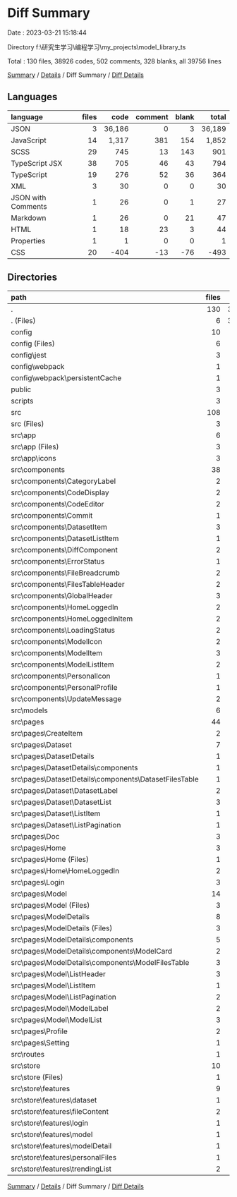 # Diff Summary

Date : 2023-03-21 15:18:44

Directory f:\\研究生学习\\编程学习\\my_projects\\model_library_ts

Total : 130 files,  38926 codes, 502 comments, 328 blanks, all 39756 lines

[Summary](results.md) / [Details](details.md) / Diff Summary / [Diff Details](diff-details.md)

## Languages
| language | files | code | comment | blank | total |
| :--- | ---: | ---: | ---: | ---: | ---: |
| JSON | 3 | 36,186 | 0 | 3 | 36,189 |
| JavaScript | 14 | 1,317 | 381 | 154 | 1,852 |
| SCSS | 29 | 745 | 13 | 143 | 901 |
| TypeScript JSX | 38 | 705 | 46 | 43 | 794 |
| TypeScript | 19 | 276 | 52 | 36 | 364 |
| XML | 3 | 30 | 0 | 0 | 30 |
| JSON with Comments | 1 | 26 | 0 | 1 | 27 |
| Markdown | 1 | 26 | 0 | 21 | 47 |
| HTML | 1 | 18 | 23 | 3 | 44 |
| Properties | 1 | 1 | 0 | 0 | 1 |
| CSS | 20 | -404 | -13 | -76 | -493 |

## Directories
| path | files | code | comment | blank | total |
| :--- | ---: | ---: | ---: | ---: | ---: |
| . | 130 | 38,926 | 502 | 328 | 39,756 |
| . (Files) | 6 | 36,216 | 1 | 24 | 36,241 |
| config | 10 | 983 | 335 | 105 | 1,423 |
| config (Files) | 6 | 911 | 328 | 88 | 1,327 |
| config\\jest | 3 | 65 | 7 | 14 | 86 |
| config\\webpack | 1 | 7 | 0 | 3 | 10 |
| config\\webpack\\persistentCache | 1 | 7 | 0 | 3 | 10 |
| public | 3 | 47 | 23 | 4 | 74 |
| scripts | 3 | 332 | 45 | 49 | 426 |
| src | 108 | 1,348 | 98 | 146 | 1,592 |
| src (Files) | 3 | 29 | -1 | 5 | 33 |
| src\\app | 6 | 173 | 4 | 7 | 184 |
| src\\app (Files) | 3 | 143 | 4 | 7 | 154 |
| src\\app\\icons | 3 | 30 | 0 | 0 | 30 |
| src\\components | 38 | 537 | 28 | 81 | 646 |
| src\\components\\CategoryLabel | 2 | -1 | 0 | -1 | -2 |
| src\\components\\CodeDisplay | 2 | 173 | 15 | 26 | 214 |
| src\\components\\CodeEditor | 2 | 51 | 2 | 12 | 65 |
| src\\components\\Commit | 1 | 20 | 0 | 4 | 24 |
| src\\components\\DatasetItem | 3 | 3 | 0 | 0 | 3 |
| src\\components\\DatasetListItem | 1 | 15 | 0 | 3 | 18 |
| src\\components\\DiffComponent | 2 | 112 | 8 | 16 | 136 |
| src\\components\\ErrorStatus | 1 | 6 | 0 | 2 | 8 |
| src\\components\\FileBreadcrumb | 2 | 37 | 1 | 3 | 41 |
| src\\components\\FilesTableHeader | 2 | 54 | 0 | 6 | 60 |
| src\\components\\GlobalHeader | 3 | 56 | -2 | 2 | 56 |
| src\\components\\HomeLoggedIn | 2 | -73 | -1 | -4 | -78 |
| src\\components\\HomeLoggedInItem | 2 | -26 | 0 | -8 | -34 |
| src\\components\\LoadingStatus | 2 | 15 | 1 | 2 | 18 |
| src\\components\\ModelIcon | 2 | 23 | 0 | 6 | 29 |
| src\\components\\ModelItem | 3 | 21 | 2 | 4 | 27 |
| src\\components\\ModelListItem | 2 | 19 | 0 | 2 | 21 |
| src\\components\\PersonalIcon | 1 | 7 | 1 | 2 | 10 |
| src\\components\\PersonalProfile | 1 | -10 | 0 | -2 | -12 |
| src\\components\\UpdateMessage | 2 | 35 | 1 | 6 | 42 |
| src\\models | 6 | 21 | 1 | 2 | 24 |
| src\\pages | 44 | 454 | 7 | 24 | 485 |
| src\\pages\\CreateItem | 2 | 157 | 3 | 14 | 174 |
| src\\pages\\Dataset | 7 | -13 | -3 | -3 | -19 |
| src\\pages\\DatasetDetails | 1 | 2 | 0 | 0 | 2 |
| src\\pages\\DatasetDetails\\components | 1 | 2 | 0 | 0 | 2 |
| src\\pages\\DatasetDetails\\components\\DatasetFilesTable | 1 | 2 | 0 | 0 | 2 |
| src\\pages\\Dataset\\DatasetLabel | 2 | 0 | -3 | 1 | -2 |
| src\\pages\\Dataset\\DatasetList | 3 | 7 | 0 | 0 | 7 |
| src\\pages\\Dataset\\ListItem | 1 | -20 | 0 | -3 | -23 |
| src\\pages\\Dataset\\ListPagination | 1 | 0 | 0 | -1 | -1 |
| src\\pages\\Doc | 3 | 45 | -1 | 2 | 46 |
| src\\pages\\Home | 3 | 193 | 9 | 17 | 219 |
| src\\pages\\Home (Files) | 1 | -6 | 6 | -1 | -1 |
| src\\pages\\Home\\HomeLoggedIn | 2 | 199 | 3 | 18 | 220 |
| src\\pages\\Login | 3 | 4 | 0 | -1 | 3 |
| src\\pages\\Model | 14 | -13 | -3 | -6 | -22 |
| src\\pages\\Model (Files) | 3 | 0 | 0 | -2 | -2 |
| src\\pages\\ModelDetails | 8 | -18 | 2 | -9 | -25 |
| src\\pages\\ModelDetails (Files) | 3 | 3 | 0 | -1 | 2 |
| src\\pages\\ModelDetails\\components | 5 | -21 | 2 | -8 | -27 |
| src\\pages\\ModelDetails\\components\\ModelCard | 2 | 0 | 0 | 0 | 0 |
| src\\pages\\ModelDetails\\components\\ModelFilesTable | 3 | -21 | 2 | -8 | -27 |
| src\\pages\\Model\\ListHeader | 3 | 0 | 0 | -2 | -2 |
| src\\pages\\Model\\ListItem | 1 | -20 | 0 | -3 | -23 |
| src\\pages\\Model\\ListPagination | 2 | 0 | 0 | 0 | 0 |
| src\\pages\\Model\\ModelLabel | 2 | 0 | -3 | 0 | -3 |
| src\\pages\\Model\\ModelList | 3 | 7 | 0 | 1 | 8 |
| src\\pages\\Profile | 2 | 91 | 0 | 8 | 99 |
| src\\pages\\Setting | 1 | 6 | 0 | 2 | 8 |
| src\\routes | 1 | 22 | 12 | 0 | 34 |
| src\\store | 10 | 112 | 47 | 27 | 186 |
| src\\store (Files) | 1 | 4 | 0 | 0 | 4 |
| src\\store\\features | 9 | 108 | 47 | 27 | 182 |
| src\\store\\features\\dataset | 1 | 0 | -2 | -2 | -4 |
| src\\store\\features\\fileContent | 2 | 40 | 30 | 15 | 85 |
| src\\store\\features\\login | 1 | 22 | -4 | 2 | 20 |
| src\\store\\features\\model | 1 | 9 | 8 | 0 | 17 |
| src\\store\\features\\modelDetail | 1 | 1 | 0 | 0 | 1 |
| src\\store\\features\\personalFiles | 1 | -1 | 1 | 0 | 0 |
| src\\store\\features\\trendingList | 2 | 37 | 14 | 12 | 63 |

[Summary](results.md) / [Details](details.md) / Diff Summary / [Diff Details](diff-details.md)